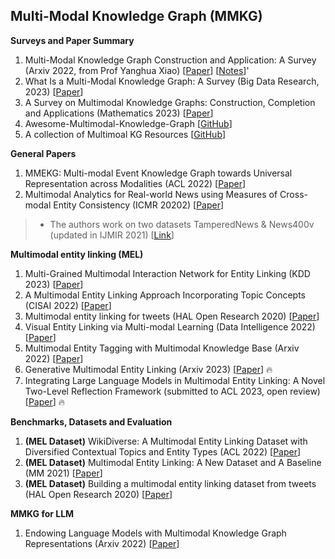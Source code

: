 ## Multi-Modal Knowledge Graph (MMKG)
__Surveys and Paper Summary__
1. Multi-Modal Knowledge Graph Construction and Application: A Survey (Arxiv 2022, from Prof Yanghua Xiao) [[Paper](https://arxiv.org/pdf/2202.05786.pdf)] [[Notes](https://mp.weixin.qq.com/s/5BzvtF-Ua2ty07iAjiRxcA)]'
2. What Is a Multi-Modal Knowledge Graph: A Survey (Big Data Research, 2023) [[Paper](https://www.sciencedirect.com/science/article/pii/S2214579623000138)]
3. A Survey on Multimodal Knowledge Graphs: Construction, Completion and Applications (Mathematics 2023) [[Paper](https://www.mdpi.com/2227-7390/11/8/1815)]
4. Awesome-Multimodal-Knowledge-Graph [[GitHub](https://github.com/ZihengZZH/awesome-multimodal-knowledge-graph)]
5. A collection of Multimoal KG Resources  [[GitHub](https://github.com/pengfei-luo/multimodal-knowledge-graph)]

__General Papers__
1. MMEKG: Multi-modal Event Knowledge Graph towards Universal Representation across Modalities (ACL 2022) [[Paper](https://aclanthology.org/2022.acl-demo.23/)]
2. Multimodal Analytics for Real-world News using Measures of Cross-modal Entity Consistency (ICMR 20202) [[Paper](https://data.uni-hannover.de/dataset/tamperednews)]
> * The authors work on two datasets TamperedNews & News400v (updated in IJMIR 2021) [[Link](https://data.uni-hannover.de/dataset/tamperednews-news400-ijmir21)]


__Multimodal entity linking (MEL)__
1. Multi-Grained Multimodal Interaction Network for Entity Linking (KDD 2023) [[Paper](https://arxiv.org/pdf/2307.09721.pdf)]
2. A Multimodal Entity Linking Approach Incorporating Topic Concepts (CISAI 2022) [[Paper](https://ieeexplore.ieee.org/document/9719106)]
3. Multimodal entity linking for tweets (HAL Open Research 2020)  [[Paper](https://hal.science/hal-04315181/document)]
4. Visual Entity Linking via Multi-modal Learning (Data Intelligence 2022) [[Paper](https://direct.mit.edu/dint/article/4/1/1/108470/Visual-Entity-Linking-via-Multi-modal-Learning)]
5. Multimodal Entity Tagging with Multimodal Knowledge Base (Arxiv 2022) [[Paper](https://arxiv.org/abs/2201.00693)]
6. Generative Multimodal Entity Linking (Arxiv 2023) [[Paper](https://arxiv.org/abs/2306.12725)] 🔥
4. Integrating Large Language Models in Multimodal Entity Linking: A Novel Two-Level Reflection Framework (submitted to ACL 2023, open review) [[Paper](https://openreview.net/forum?id=0pKFrH7pmh1)] 🔥

__Benchmarks, Datasets and Evaluation__
1. __(MEL Dataset)__ WikiDiverse: A Multimodal Entity Linking Dataset with Diversified Contextual Topics and Entity Types (ACL 2022) [[Paper](https://aclanthology.org/2022.acl-long.328/)]
2. __(MEL Dataset)__ Multimodal Entity Linking: A New Dataset and A Baseline (MM 2021) [[Paper](https://dl.acm.org/doi/10.1145/3474085.3475400)]
3. __(MEL Dataset)__ Building a multimodal entity linking dataset from tweets (HAL Open Research 2020)  [[Paper](https://hal.science/hal-04315504/document)]

__MMKG for LLM__
1. Endowing Language Models with Multimodal Knowledge Graph Representations (Arxiv 2022) [[Paper](https://arxiv.org/abs/2206.13163)]
